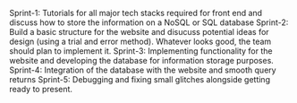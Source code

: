Sprint-1: Tutorials for all major tech stacks required for front end and discuss how to store the information on a NoSQL or SQL database
Sprint-2: Build a basic structure for the website and disucuss potential ideas for design (using a trial and error method). Whatever looks good, the team should plan to implement it.
Sprint-3: Implementing functionality for the website and developing the database for information storage purposes.
Sprint-4: Integration of the database with the website and smooth query returns
Sprint-5: Debugging and fixing small glitches alongside getting ready to present.
